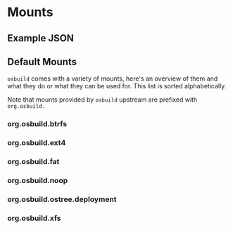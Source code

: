 # Mounts

## Example JSON

## Default Mounts

`osbuild` comes with a variety of mounts, here's an overview of them and what they do or what they can be used for. This list is sorted alphabetically.

Note that mounts provided by `osbuild` upstream are prefixed with `org.osbuild.`

### org.osbuild.btrfs

### org.osbuild.ext4

### org.osbuild.fat

### org.osbuild.noop

### org.osbuild.ostree.deployment

### org.osbuild.xfs
